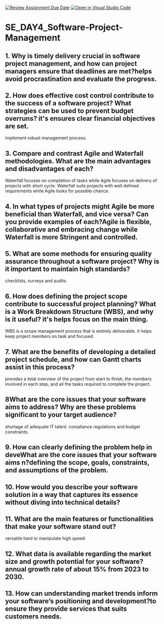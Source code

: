 [![Review Assignment Due Date](https://classroom.github.com/assets/deadline-readme-button-22041afd0340ce965d47ae6ef1cefeee28c7c493a6346c4f15d667ab976d596c.svg)](https://classroom.github.com/a/9pw6JKcu)
[![Open in Visual Studio Code](https://classroom.github.com/assets/open-in-vscode-2e0aaae1b6195c2367325f4f02e2d04e9abb55f0b24a779b69b11b9e10269abc.svg)](https://classroom.github.com/online_ide?assignment_repo_id=16233345&assignment_repo_type=AssignmentRepo)
# SE_DAY4_Software-Project-Management
## 1. Why is timely delivery crucial in software project management, and how can project managers ensure that deadlines are met?helps avoid procrastination  and evaluate  the progress.
## 2. How does effective cost control contribute to the success of a software project? What strategies can be used to prevent budget overruns? it's ensures clear financial objectives  are set.
implement  robust management process.

## 3. Compare and contrast Agile and Waterfall methodologies. What are the main advantages and disadvantages of each?
Waterfall focuses on completion of tasks while Agile focuses on delivery of projects with short cycle.
Waterfall suits projects with well defined requirements  while Agile looks for possible chance.
## 4. In what types of projects might Agile be more beneficial than Waterfall, and vice versa? Can you provide examples of each?Agile is flexible, collaborative and embracing change while Waterfall is more Stringent and controlled.
## 5. What are some methods for ensuring quality assurance throughout a software project? Why is it important to maintain high standards?
checklists, surveys and audits.
## 6. How does defining the project scope contribute to successful project planning? What is a Work Breakdown Structure (WBS), and why is it useful? it's helps focus on the main thing.
WBS is a scope management process that is entirely  deliverable. it helps keep project members on task and focused.
## 7. What are the benefits of developing a detailed project schedule, and how can Gantt charts assist in this process?
provides a total overview of the project from start to finish, the members involved in each step, and all the tasks required to complete the project. 
## 8What are the core issues that your software aims to address? Why are these problems significant to your target audience?
shortage of adequate  IT talent.
compliance regulations and budget constraints.


## 9. How can clearly defining the problem help in deveWhat are the core issues that your software aims n?defining the scope, goals, constraints, and assumptions of the problem.
## 10. How would you describe your software solution in a way that captures its essence without diving into technical details? 
## 11. What are the main features or functionalities that make your software stand out?
versatile 
hard to manipulate 
high speed.
## 12. What data is available regarding the market size and growth potential for your software? annual growth rate of about 15% from 2023 to 2030.
## 13. How can understanding market trends inform your software’s positioning and development?to ensure they provide services that suits customers  needs.
